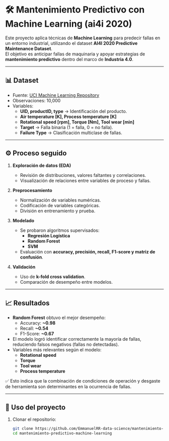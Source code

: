 # 🛠️ Mantenimiento Predictivo con Machine Learning (ai4i 2020)

Este proyecto aplica técnicas de **Machine Learning** para predecir fallas en un entorno industrial, utilizando el dataset **AI4I 2020 Predictive Maintenance Dataset**.  
El objetivo es anticipar fallas de maquinaria y apoyar estrategias de **mantenimiento predictivo** dentro del marco de **Industria 4.0**.

---

## 📊 Dataset
- Fuente: [UCI Machine Learning Repository](https://archive.ics.uci.edu/ml/datasets/AI4I+2020+Predictive+Maintenance+Dataset)
- Observaciones: 10,000
- Variables:
  - **UID, productID, type** → Identificación del producto.
  - **Air temperature [K], Process temperature [K]**
  - **Rotational speed [rpm], Torque [Nm], Tool wear [min]**
  - **Target** → Falla binaria (1 = falla, 0 = no falla).
  - **Failure Type** → Clasificación multiclase de fallas.

---

## ⚙️ Proceso seguido

1. **Exploración de datos (EDA)**
   - Revisión de distribuciones, valores faltantes y correlaciones.
   - Visualización de relaciones entre variables de proceso y fallas.

2. **Preprocesamiento**
   - Normalización de variables numéricas.
   - Codificación de variables categóricas.
   - División en entrenamiento y prueba.

3. **Modelado**
   - Se probaron algoritmos supervisados:
     - **Regresión Logística**
     - **Random Forest**
     - **SVM**
   - Evaluación con **accuracy, precisión, recall, F1-score y matriz de confusión**.

4. **Validación**
   - Uso de **k-fold cross validation**.
   - Comparación de desempeño entre modelos.

---

## 📈 Resultados

- **Random Forest** obtuvo el mejor desempeño:
  - Accuracy: **~0.98**
  - Recall: **~0.54**
  - F1-Score: **~0.67**
- El modelo logró identificar correctamente la mayoría de fallas, reduciendo falsos negativos (fallas no detectadas).
- Variables más relevantes según el modelo:
  - **Rotational speed**
  - **Torque**
  - **Tool wear**
  - **Process temperature**

✅ Esto indica que la combinación de condiciones de operación y desgaste de herramienta son determinantes en la ocurrencia de fallas.

---

## 🚀 Uso del proyecto

1. Clonar el repositorio:
   ```bash
   git clone https://github.com/EmmanuelRR-data-science/mantenimiento-predictivo-machine-learning.git
   cd mantenimiento-predictivo-machine-learning
